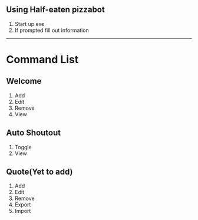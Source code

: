 
## Using Half-eaten pizzabot

1. Start up exe
2. If prompted fill out information


---

# Command List

## Welcome
1. Add
2. Edit
3. Remove
4. View
## Auto Shoutout
1. Toggle
2. View
## Quote(Yet to add)
1. Add
2. Edit
3. Remove
4. Export
5. Import

